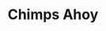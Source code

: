 ---
title: Chimps Ahoy
developer: Double Duck
image: ChimpsAhoy.jpg
link: http://www.doubleduck.co/games/chimps-ahoy/
ios: https://itunes.apple.com/au/app/chimps-ahoy!-kizi-pirate-game/id1114383456
android: https://play.google.com/store/apps/details?id=com.funtomic.chimpsahoy
html5: http://kizi.com/games/chimps-ahoy
---